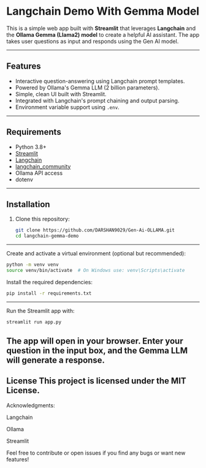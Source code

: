 # Langchain Demo With Gemma Model

This is a simple web app built with **Streamlit** that leverages **Langchain** and the **Ollama Gemma (Llama2) model** to create a helpful AI assistant. The app takes user questions as input and responds using the Gen AI model.

---

## Features

- Interactive question-answering using Langchain prompt templates.
- Powered by Ollama's Gemma LLM (2 billion parameters).
- Simple, clean UI built with Streamlit.
- Integrated with Langchain's prompt chaining and output parsing.
- Environment variable support using `.env`.

---

## Requirements

- Python 3.8+
- [Streamlit](https://streamlit.io/)
- [Langchain](https://github.com/hwchase17/langchain)
- [langchain_community](https://github.com/langchain-community/langchain-extensions)
- Ollama API access
- dotenv

---

## Installation

1. Clone this repository:
   ```bash
   git clone https://github.com/DARSHAN9029/Gen-Ai-OLLAMA.git
   cd langchain-gemma-demo
   ```
---

Create and activate a virtual environment (optional but recommended):

```bash
python -m venv venv
source venv/bin/activate  # On Windows use: venv\Scripts\activate
```

Install the required dependencies:
```bash
pip install -r requirements.txt
```
---
Run the Streamlit app with:

```bash
streamlit run app.py
```
The app will open in your browser. Enter your question in the input box, and the Gemma LLM will generate a response.
---

License
This project is licensed under the MIT License.
---

Acknowledgments:

Langchain

Ollama

Streamlit

Feel free to contribute or open issues if you find any bugs or want new features!
